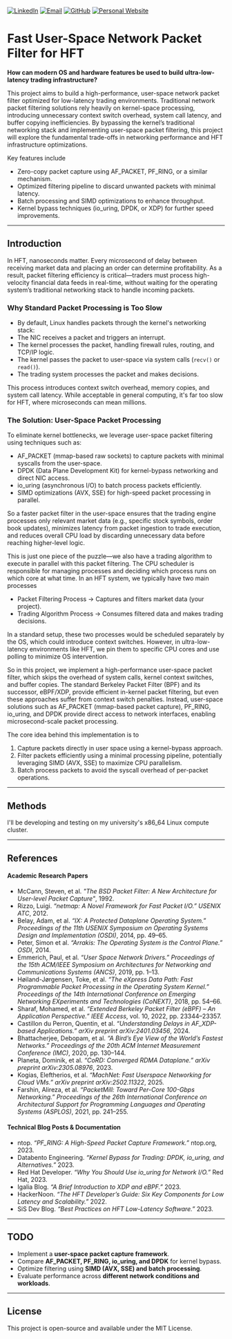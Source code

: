 [![LinkedIn](https://img.shields.io/badge/LinkedIn-0A66C2?style=for-the-badge&logo=linkedin&logoColor=white)](https://www.linkedin.com/in/alexisdrobles/)
[![Email](https://img.shields.io/badge/Email-D14836?style=for-the-badge&logo=gmail&logoColor=white)](mailto:alexisrobles2025@u.northwestern.edu)
[![GitHub](https://img.shields.io/badge/GitHub-181717?style=for-the-badge&logo=github&logoColor=white)](https://github.com/al3xisrobles)
[![Personal Website](https://img.shields.io/badge/Portfolio-FF7139?style=for-the-badge&logo=googlechrome&logoColor=white)](https://alexis-robles.com)

# Fast User-Space Network Packet Filter for HFT

**How can modern OS and hardware features be used to build ultra-low-latency trading infrastructure?**

This project aims to build a high-performance, user-space network packet filter optimized for low-latency trading environments. Traditional network packet filtering solutions rely heavily on kernel-space processing, introducing unnecessary context switch overhead, system call latency, and buffer copying inefficiencies. By bypassing the kernel’s traditional networking stack and implementing user-space packet filtering, this project will explore the fundamental trade-offs in networking performance and HFT infrastructure optimizations.

Key features include
- Zero-copy packet capture using AF_PACKET, PF_RING, or a similar mechanism.
- Optimized filtering pipeline to discard unwanted packets with minimal latency.
- Batch processing and SIMD optimizations to enhance throughput.
- Kernel bypass techniques (io_uring, DPDK, or XDP) for further speed improvements.

---

## Introduction

In HFT, nanoseconds matter. Every microsecond of delay between receiving market data and placing an order can determine profitability. As a result, packet filtering efficiency is critical—traders must process high-velocity financial data feeds in real-time, without waiting for the operating system’s traditional networking stack to handle incoming packets.

### Why Standard Packet Processing is Too Slow
- By default, Linux handles packets through the kernel's networking stack:
- The NIC receives a packet and triggers an interrupt.
- The kernel processes the packet, handling firewall rules, routing, and TCP/IP logic.
- The kernel passes the packet to user-space via system calls (`recv()` or `read()`).
- The trading system processes the packet and makes decisions.

This process introduces context switch overhead, memory copies, and system call latency. While acceptable in general computing, it's far too slow for HFT, where microseconds can mean millions.

### The Solution: User-Space Packet Processing

To eliminate kernel bottlenecks, we leverage user-space packet filtering using techniques such as:
- AF_PACKET (mmap-based raw sockets) to capture packets with minimal syscalls from the user-space.
- DPDK (Data Plane Development Kit) for kernel-bypass networking and direct NIC access.
- io_uring (asynchronous I/O) to batch process packets efficiently.
- SIMD optimizations (AVX, SSE) for high-speed packet processing in parallel.

So a faster packet filter in the user-space ensures that the trading engine processes only relevant market data (e.g., specific stock symbols, order book updates), minimizes latency from packet ingestion to trade execution, and reduces overall CPU load by discarding unnecessary data before reaching higher-level logic.

This is just one piece of the puzzle—we also have a trading algorithm to execute in parallel with this packet filtering. The CPU scheduler is responsible for managing processes and deciding which process runs on which core at what time. In an HFT system, we typically have two main processes

- Packet Filtering Process → Captures and filters market data (your project).
- Trading Algorithm Process → Consumes filtered data and makes trading decisions.

In a standard setup, these two processes would be scheduled separately by the OS, which could introduce context switches. However, in ultra-low-latency environments like HFT, we pin them to specific CPU cores and use polling to minimize OS intervention.

So in this project, we implement a high-performance user-space packet filter, which skips the overhead of system calls, kernel context switches, and buffer copies. The standard Berkeley Packet Filter (BPF) and its successor, eBPF/XDP, provide efficient in-kernel packet filtering, but even these approaches suffer from context switch penalties. Instead, user-space solutions such as AF_PACKET (mmap-based packet capture), PF_RING, io_uring, and DPDK provide direct access to network interfaces, enabling microsecond-scale packet processing.

The core idea behind this implementation is to
1. Capture packets directly in user space using a kernel-bypass approach.
2. Filter packets efficiently using a minimal processing pipeline, potentially leveraging SIMD (AVX, SSE) to maximize CPU parallelism.
3. Batch process packets to avoid the syscall overhead of per-packet operations.

---

## Methods

I'll be developing and testing on my university's x86_64 Linux compute cluster.

---

## References

#### **Academic Research Papers**

-  McCann, Steven, et al. *"The BSD Packet Filter: A New Architecture for User-level Packet Capture"*, 1992.
- Rizzo, Luigi. *“netmap: A Novel Framework for Fast Packet I/O.”* *USENIX ATC*, 2012.
- Belay, Adam, et al. *“IX: A Protected Dataplane Operating System.”* *Proceedings of the 11th USENIX Symposium on Operating Systems Design and Implementation (OSDI)*, 2014, pp. 49–65.
- Peter, Simon et al. *“Arrakis: The Operating System is the Control Plane.”* *OSDI*, 2014.
- Emmerich, Paul, et al. *“User Space Network Drivers.”* *Proceedings of the 15th ACM/IEEE Symposium on Architectures for Networking and Communications Systems (ANCS)*, 2019, pp. 1–13.
- Høiland-Jørgensen, Toke, et al. *“The eXpress Data Path: Fast Programmable Packet Processing in the Operating System Kernel.”* *Proceedings of the 14th International Conference on Emerging Networking EXperiments and Technologies (CoNEXT)*, 2018, pp. 54–66.
- Sharaf, Mohamed, et al. *“Extended Berkeley Packet Filter (eBPF) – An Application Perspective.”* *IEEE Access*, vol. 10, 2022, pp. 23344–23357.
- Castillon du Perron, Quentin, et al. *“Understanding Delays in AF_XDP-based Applications.”* *arXiv preprint arXiv:2401.03456*, 2024.
- Bhattacherjee, Debopam, et al. *“A Bird’s Eye View of the World’s Fastest Networks.”* *Proceedings of the 20th ACM Internet Measurement Conference (IMC)*, 2020, pp. 130–144.
- Planeta, Dominik, et al. *“CoRD: Converged RDMA Dataplane.”* *arXiv preprint arXiv:2305.08976*, 2023.
- Kogias, Eleftherios, et al. *“MachNet: Fast Userspace Networking for Cloud VMs.”* *arXiv preprint arXiv:2502.11322*, 2025.
- Farshin, Alireza, et al. *“PacketMill: Toward Per-Core 100-Gbps Networking.”* *Proceedings of the 26th International Conference on Architectural Support for Programming Languages and Operating Systems (ASPLOS)*, 2021, pp. 241–255.

#### **Technical Blog Posts & Documentation**
- ntop. *“PF_RING: A High-Speed Packet Capture Framework.”* ntop.org, 2023.
- Databento Engineering. *“Kernel Bypass for Trading: DPDK, io_uring, and Alternatives.”* 2023.
- Red Hat Developer. *“Why You Should Use io_uring for Network I/O.”* Red Hat, 2023.
- Igalia Blog. *“A Brief Introduction to XDP and eBPF.”* 2023.
- HackerNoon. *“The HFT Developer’s Guide: Six Key Components for Low Latency and Scalability.”* 2022.
- SiS Dev Blog. *“Best Practices on HFT Low-Latency Software.”* 2023.

---

## TODO
- Implement a **user-space packet capture framework**.
- Compare **AF_PACKET, PF_RING, io_uring, and DPDK** for kernel bypass.
- Optimize filtering using **SIMD (AVX, SSE) and batch processing**.
- Evaluate performance across **different network conditions and workloads**.

---

## License
This project is open-source and available under the MIT License.

